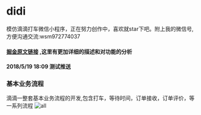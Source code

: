 # didi
模仿滴滴打车微信小程序，正在努力创作中，喜欢就star下吧。附上我的微信号,方便沟通交流:wsm972774037
#### [掘金原文链接](https://juejin.im/post/5b15ce94f265da6e29010554) ,这里有更加详细的描述和对功能的分析
#### 2018/5/19 18:09 测试推送
### 基本业务流程
滴滴一整套基本业务流程的开发,包含打车，等待时间，订单接收，订单评价，等一系列流程
![all](https://github.com/WsmDyj/didi/blob/master/assets/images/all.gif?raw=true)
